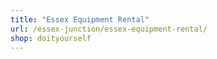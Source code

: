 ```yaml
---
title: "Essex Equipment Rental"
url: /essex-junction/essex-equipment-rental/
shop: doityourself
---
```

